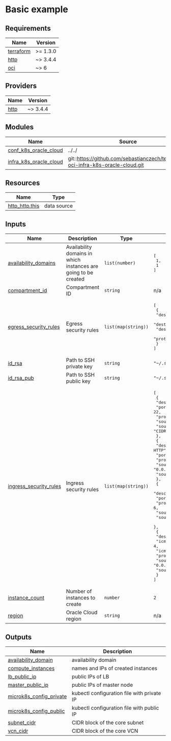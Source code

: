 # Basic example

<!-- BEGINNING OF PRE-COMMIT-TERRAFORM DOCS HOOK -->
## Requirements

| Name | Version |
|------|---------|
| <a name="requirement_terraform"></a> [terraform](#requirement\_terraform) | >= 1.3.0 |
| <a name="requirement_http"></a> [http](#requirement\_http) | ~> 3.4.4 |
| <a name="requirement_oci"></a> [oci](#requirement\_oci) | ~> 6 |

## Providers

| Name | Version |
|------|---------|
| <a name="provider_http"></a> [http](#provider\_http) | ~> 3.4.4 |

## Modules

| Name | Source | Version |
|------|--------|---------|
| <a name="module_conf_k8s_oracle_cloud"></a> [conf\_k8s\_oracle\_cloud](#module\_conf\_k8s\_oracle\_cloud) | ../../ | n/a |
| <a name="module_infra_k8s_oracle_cloud"></a> [infra\_k8s\_oracle\_cloud](#module\_infra\_k8s\_oracle\_cloud) | git::https://github.com/sebastianczech/terraform-oci-infra-k8s-oracle-cloud.git | 43aaa92a3fbe0b00402fab0ea4ed1e365cc7d9be |

## Resources

| Name | Type |
|------|------|
| [http_http.this](https://registry.terraform.io/providers/hashicorp/http/latest/docs/data-sources/http) | data source |

## Inputs

| Name | Description | Type | Default | Required |
|------|-------------|------|---------|:--------:|
| <a name="input_availability_domains"></a> [availability\_domains](#input\_availability\_domains) | Availability domains in which instances are going to be created | `list(number)` | <pre>[<br/>  1,<br/>  1<br/>]</pre> | no |
| <a name="input_compartment_id"></a> [compartment\_id](#input\_compartment\_id) | Compartment ID | `string` | n/a | yes |
| <a name="input_egress_security_rules"></a> [egress\_security\_rules](#input\_egress\_security\_rules) | Egress security rules | `list(map(string))` | <pre>[<br/>  {<br/>    "description": "Allow all outgoing traffic",<br/>    "destination": "0.0.0.0/0",<br/>    "destination_type": "CIDR_BLOCK",<br/>    "protocol": "all"<br/>  }<br/>]</pre> | no |
| <a name="input_id_rsa"></a> [id\_rsa](#input\_id\_rsa) | Path to SSH private key | `string` | `"~/.ssh/id_rsa"` | no |
| <a name="input_id_rsa_pub"></a> [id\_rsa\_pub](#input\_id\_rsa\_pub) | Path to SSH public key | `string` | `"~/.ssh/id_rsa.pub"` | no |
| <a name="input_ingress_security_rules"></a> [ingress\_security\_rules](#input\_ingress\_security\_rules) | Ingress security rules | `list(map(string))` | <pre>[<br/>  {<br/>    "description": "Allow all for SSH",<br/>    "port": 22,<br/>    "protocol": 6,<br/>    "source": "0.0.0.0/0",<br/>    "source_type": "CIDR_BLOCK"<br/>  },<br/>  {<br/>    "description": "Allow all for HTTP",<br/>    "port": 80,<br/>    "protocol": 6,<br/>    "source": "0.0.0.0/0",<br/>    "source_type": "CIDR_BLOCK"<br/>  },<br/>  {<br/>    "description": "Allow all for HTTPS",<br/>    "port": 443,<br/>    "protocol": 6,<br/>    "source": "0.0.0.0/0",<br/>    "source_type": "CIDR_BLOCK"<br/>  },<br/>  {<br/>    "description": "Allow all for ICMP",<br/>    "icmp_code": 4,<br/>    "icmp_type": 3,<br/>    "protocol": 1,<br/>    "source": "0.0.0.0/0",<br/>    "source_type": "CIDR_BLOCK"<br/>  }<br/>]</pre> | no |
| <a name="input_instance_count"></a> [instance\_count](#input\_instance\_count) | Number of instances to create | `number` | `2` | no |
| <a name="input_region"></a> [region](#input\_region) | Oracle Cloud region | `string` | n/a | yes |

## Outputs

| Name | Description |
|------|-------------|
| <a name="output_availability_domain"></a> [availability\_domain](#output\_availability\_domain) | availability domain |
| <a name="output_compute_instances"></a> [compute\_instances](#output\_compute\_instances) | names and IPs of created instances |
| <a name="output_lb_public_ip"></a> [lb\_public\_ip](#output\_lb\_public\_ip) | public IPs of LB |
| <a name="output_master_public_ip"></a> [master\_public\_ip](#output\_master\_public\_ip) | public IPs of master node |
| <a name="output_microk8s_config_private"></a> [microk8s\_config\_private](#output\_microk8s\_config\_private) | kubectl configuration file with private IP |
| <a name="output_microk8s_config_public"></a> [microk8s\_config\_public](#output\_microk8s\_config\_public) | kubectl configuration file with public IP |
| <a name="output_subnet_cidr"></a> [subnet\_cidr](#output\_subnet\_cidr) | CIDR block of the core subnet |
| <a name="output_vcn_cidr"></a> [vcn\_cidr](#output\_vcn\_cidr) | CIDR block of the core VCN |
<!-- END OF PRE-COMMIT-TERRAFORM DOCS HOOK -->

